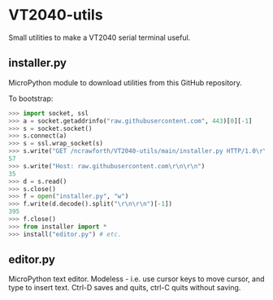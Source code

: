 # VT2040-utils
Small utilities to make a VT2040 serial terminal useful.

## installer.py
MicroPython module to download utilities from this GitHub repository.

To bootstrap:
``` python
>>> import socket, ssl
>>> a = socket.getaddrinfo("raw.githubusercontent.com", 443)[0][-1]
>>> s = socket.socket()
>>> s.connect(a)
>>> s = ssl.wrap_socket(s)
>>> s.write("GET /ncrawforth/VT2040-utils/main/installer.py HTTP/1.0\r\n")
57
>>> s.write("Host: raw.githubusercontent.com\r\n\r\n")
35
>>> d = s.read()
>>> s.close()
>>> f = open("installer.py", "w")
>>> f.write(d.decode().split("\r\n\r\n")[-1])
395
>>> f.close()
>>> from installer import *
>>> install("editor.py") # etc.
```

## editor.py
MicroPython text editor. Modeless  -  i.e. use cursor keys to move cursor, and type to insert text. Ctrl-D saves and quits, ctrl-C quits without saving.
